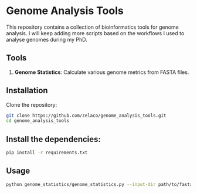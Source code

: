 # Genome Analysis Tools

This repository contains a collection of bioinformatics tools for genome analysis. I will keep adding more scripts based on the workflows I used to analyse genomes during my PhD.

## Tools

1. **Genome Statistics**: Calculate various genome metrics from FASTA files.

## Installation

Clone the repository:
```bash
git clone https://github.com/zelaco/genome_analysis_tools.git
cd genome_analysis_tools
```

## Install the dependencies:

```bash
pip install -r requirements.txt
```

## Usage

```bash
python genome_statistics/genome_statistics.py --input-dir path/to/fasta-files --output-file path/to/output.csv
```
